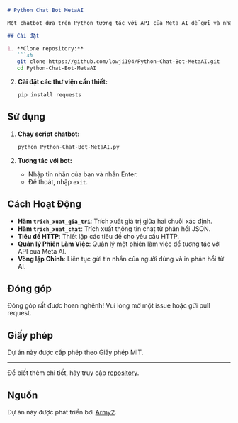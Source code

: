 
```markdown
# Python Chat Bot MetaAI

Một chatbot dựa trên Python tương tác với API của Meta AI để gửi và nhận tin nhắn.

## Cài đặt

1. **Clone repository:**
   ```sh
   git clone https://github.com/lowji194/Python-Chat-Bot-MetaAI.git
   cd Python-Chat-Bot-MetaAI
   ```

2. **Cài đặt các thư viện cần thiết:**
   ```sh
   pip install requests
   ```

## Sử dụng

1. **Chạy script chatbot:**
   ```sh
   python Python-Chat-Bot-MetaAI.py
   ```

2. **Tương tác với bot:**
   - Nhập tin nhắn của bạn và nhấn Enter.
   - Để thoát, nhập `exit`.

## Cách Hoạt Động

- **Hàm `trich_xuat_gia_tri`**: Trích xuất giá trị giữa hai chuỗi xác định.
- **Hàm `trich_xuat_chat`**: Trích xuất thông tin chat từ phản hồi JSON.
- **Tiêu đề HTTP**: Thiết lập các tiêu đề cho yêu cầu HTTP.
- **Quản lý Phiên Làm Việc**: Quản lý một phiên làm việc để tương tác với API của Meta AI.
- **Vòng lặp Chính**: Liên tục gửi tin nhắn của người dùng và in phản hồi từ AI.

## Đóng góp

Đóng góp rất được hoan nghênh! Vui lòng mở một issue hoặc gửi pull request.

## Giấy phép

Dự án này được cấp phép theo Giấy phép MIT.

---

Để biết thêm chi tiết, hãy truy cập [repository](https://github.com/lowji194/Python-Chat-Bot-MetaAI).

## Nguồn

Dự án này được phát triển bởi [Army2](https://army2.net/python-api-tuong-tac-voi-meta-ai-qua-api-khong-can-dang-nhap.html).
```
